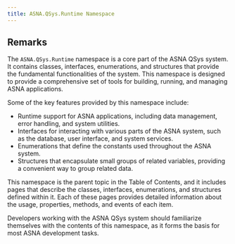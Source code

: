 ```yaml
---
title: ASNA.QSys.Runtime Namespace
---
```


## Remarks

The `ASNA.QSys.Runtime` namespace is a core part of the ASNA QSys system. It contains classes, interfaces, enumerations, and structures that provide the fundamental functionalities of the system. This namespace is designed to provide a comprehensive set of tools for building, running, and managing ASNA applications.

Some of the key features provided by this namespace include:

- Runtime support for ASNA applications, including data management, error handling, and system utilities.
- Interfaces for interacting with various parts of the ASNA system, such as the database, user interface, and system services.
- Enumerations that define the constants used throughout the ASNA system.
- Structures that encapsulate small groups of related variables, providing a convenient way to group related data.

This namespace is the parent topic in the Table of Contents, and it includes pages that describe the classes, interfaces, enumerations, and structures defined within it. Each of these pages provides detailed information about the usage, properties, methods, and events of each item.

Developers working with the ASNA QSys system should familiarize themselves with the contents of this namespace, as it forms the basis for most ASNA development tasks.
